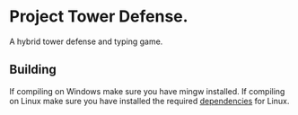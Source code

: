 # Project Tower Defense.

A hybrid tower defense and typing game.

## Building

If compiling on Windows make sure you have mingw installed.
If compiling on Linux make sure you have installed the required [dependencies](https://github.com/raysan5/raylib/wiki/Working-on-GNU-Linux) for Linux.
